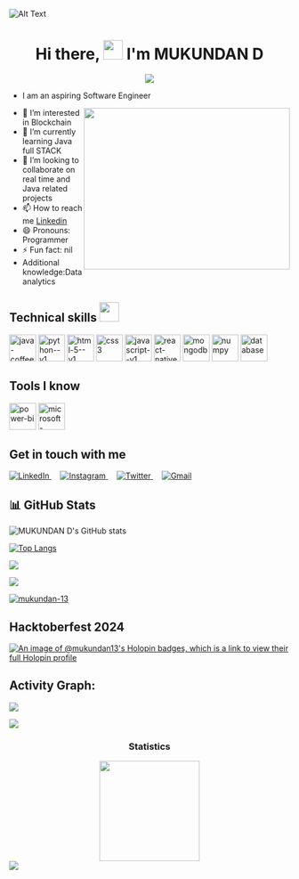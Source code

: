 
![Alt Text](https://drive.google.com/uc?id=1jHkGV4VoU9K7ogM3jtcqtSpuuJlTYZBc)


# <h1 align="center"> Hi there, <img src="https://raw.githubusercontent.com/aemmadi/aemmadi/master/wave.gif" width="35px">  I'm MUKUNDAN D</h1>

<p align="center">
  <a href="https://github.com/Ratheshan03/readme-typing-svg"><img src="https://readme-typing-svg.herokuapp.com?lines=Computer+Science+Undergraduate;Aspiring+Software+Engineer;Java+Full+Stack+Web+Developer;Competitive+Programmer&center=true&width=500&height=50"></a>
</p>

- I am an aspiring Software Engineer

<img align="right" width="370" height="290" src="https://cdn.dribbble.com/users/2131993/screenshots/4948736/thoughtworks-gif_dribbble.gif">





- 👀 I’m interested in Blockchain
- 🌱 I’m currently learning Java full STACK
- 💞️ I’m looking to collaborate on real time and Java related projects
- 📫 How to reach me [Linkedin](https://www.linkedin.com/in/mukundan-d/)
- 😄 Pronouns: Programmer
- ⚡ Fun fact: nil 
- Additional knowledge:Data analytics

## Technical skills <img src='https://user-images.githubusercontent.com/74038190/206662607-d9e7591e-bbf9-42f9-9386-29efc927bc16.gif' width="35"> 
  </h1>

  <img width="48" height="48" src="https://img.icons8.com/color/48/java-coffee-cup-logo--v1.png" alt="java-coffee-cup-logo--v1"/>  <img width="48" height="48" src="https://img.icons8.com/color/48/python--v1.png" alt="python--v1"/>  <img width="48" height="48" src="https://img.icons8.com/color/48/html-5--v1.png" alt="html-5--v1"/> 
 <img width="48" height="48" src="https://img.icons8.com/stickers/100/css3.png" alt="css3"/>  <img width="48" height="48" src="https://img.icons8.com/color/48/javascript--v1.png" alt="javascript--v1"/>  <img width="48" height="48" src="https://img.icons8.com/cute-clipart/64/react-native.png" alt="react-native"/>  <img width="48" height="48" src="https://img.icons8.com/color/48/mongodb.png" alt="mongodb"/>  <img width="48" height="48" src="https://img.icons8.com/color/48/numpy.png" alt="numpy"/>  <img width="48" height="48" src="https://img.icons8.com/ios-filled/50/database.png" alt="database"/>

## Tools I know

<img width="48" height="48" src="https://img.icons8.com/color/48/power-bi.png" alt="power-bi"/>  <img width="48" height="48" src="https://img.icons8.com/color/48/microsoft-excel-2019--v1.png" alt="microsoft-excel-2019--v1"/>


## Get in touch with me


<a href="https://www.linkedin.com/in/mukundan-d" target="_blank">
  <img src="https://img.shields.io/badge/LinkedIn-%230077B5.svg?style=for-the-badge&logo=linkedin&logoColor=white" alt="LinkedIn" /> 
</a>
&nbsp;&nbsp;&nbsp;
<a href="https://www.instagram.com/__mukundan__" target="_blank">
  <img src="https://img.shields.io/badge/Instagram-%23E4405F.svg?style=for-the-badge&logo=instagram&logoColor=white" alt="Instagram" />
</a>
&nbsp;&nbsp;&nbsp;
<a href="https://twitter.com/Mukundan_13" target="_blank">
  <img src="https://img.shields.io/badge/Twitter-%231DA1F2.svg?style=for-the-badge&logo=twitter&logoColor=white" alt="Twitter" />
</a>
&nbsp;&nbsp;&nbsp;
<a href="mailto:mukundanproff@gmail.com" target="_blank">
  <img src="https://img.shields.io/badge/Gmail-D14836?style=for-the-badge&logo=gmail&logoColor=white" alt="Gmail" />
</a>


## 📊 GitHub Stats

![MUKUNDAN D's GitHub stats](https://github-readme-stats.vercel.app/api?username=mukundan-13&show_icons=true&theme=radical)

[![Top Langs](https://github-readme-stats.vercel.app/api/top-langs/?username=mukundan-13&layout=compact)](https://github.com/mukundan-13/github-readme-stats)

![](https://github-readme-streak-stats.herokuapp.com/?user=mukundan-13&theme=default&hide_border=false)<br/>

[![](https://visitcount.itsvg.in/api?id=mukundan-13&icon=0&color=0)](https://visitcount.itsvg.in)


<p align="left"> <a href="https://github.com/ryo-ma/github-profile-trophy"><img src="https://github-profile-trophy.vercel.app/?username=mukundan-13" alt="mukundan-13" /></a> </p>

## Hacktoberfest 2024
[![An image of @mukundan13's Holopin badges, which is a link to view their full Holopin profile](https://holopin.me/mukundan13)](https://holopin.io/@mukundan13)


<h2 align="left">Activity Graph:</h2>
<img align="center" src="https://github-readme-activity-graph.vercel.app/graph?username=mukundan-13&theme=github-compact"/>

<img src="https://user-images.githubusercontent.com/73097560/115834477-dbab4500-a447-11eb-908a-139a6edaec5c.gif"><h3 align="center">Statistics</h3>
<div align="center">
<img align="center" src="http://github-profile-summary-cards.vercel.app/api/cards/profile-details?username=mukundan-13&theme=github" height="180em" />
</div>
<img src="https://user-images.githubusercontent.com/73097560/115834477-dbab4500-a447-11eb-908a-139a6edaec5c.gif">




<!---
mukundan-13/mukundan-13 is a ✨ special ✨ repository because its `README.md` (this file) appears on your GitHub profile.
You can click the Preview link to take a look at your changes.
--->
